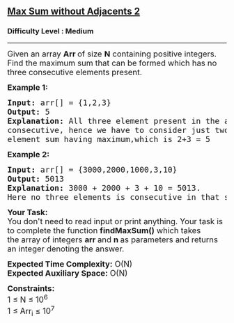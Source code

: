 <h2><a href="https://practice.geeksforgeeks.org/problems/max-sum-without-adjacents-2/1">Max Sum without Adjacents 2</a></h2><h3>Difficulty Level : Medium</h3><hr><div class="problems_problem_content__Xm_eO"><p><span style="font-size:18px">Given an array&nbsp;<strong>Arr&nbsp;</strong>of size&nbsp;<strong>N</strong>&nbsp;containing&nbsp;positive integers. Find the maximum sum that can be formed which has no three consecutive elements present.</span></p>

<p><span style="font-size:18px"><strong>Example 1:</strong></span></p>

<pre><span style="font-size:18px"><strong>Input:</strong> arr[] = {1,2,3}
<strong>Output:</strong> 5
<strong>Explanation:</strong> All three element present in the array is
consecutive, hence we have to consider just two
element sum having maximum,which is 2+3 = 5</span></pre>

<p><span style="font-size:18px"><strong>Example 2:</strong></span></p>

<pre><span style="font-size:18px"><strong>Input:</strong> arr[] = {3000,2000,1000,3,10}
<strong>Output: </strong>5013
<strong>Explanation:</strong> 3000 + 2000 + 3 + 10 = 5013.
Here no three elements is consecutive in that subsequence.</span></pre>

<p><span style="font-size:18px"><strong>Your Task:</strong><br>
You don't need to read input or print anything. Your task is to complete the function&nbsp;<strong>findMaxSum()</strong>&nbsp;which takes the&nbsp;array of&nbsp;integers&nbsp;<strong>arr&nbsp;</strong>and&nbsp;<strong>n</strong><strong>&nbsp;</strong>as parameters and returns an integer denoting the answer.</span></p>

<p><span style="font-size:18px"><strong>Expected Time Complexity:</strong>&nbsp;O(N)<br>
<strong>Expected Auxiliary Space:</strong>&nbsp;O(N)</span></p>

<p><span style="font-size:18px"><strong>Constraints:</strong><br>
1 ≤ N ≤ 10<sup>6</sup><br>
1 ≤ Arr<sub>i</sub>&nbsp;≤ 10<sup>7</sup></span></p>

<p>&nbsp;</p>
</div>